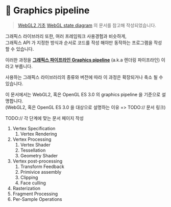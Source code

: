 # 🏮 Graphics pipeline

> [WebGL2 기초](https://webgl2fundamentals.org/webgl/lessons/ko/webgl-fundamentals.html)  [WebGL state diagram](https://webgl2fundamentals.org/webgl/lessons/resources/webgl-state-diagram.html?exampleId=smallest-glsl#no-help) 의 문서를 참고해 작성되었습니다.

그래픽스 라이브러리 또한, 여러 프레임워크 사용경험과 비슷하게,\
그래픽스 API 가 지정한 방식과 순서로 코드를 작성 해야만 동작하는 프로그램을 작성 할 수 있습니다.

이러한 과정을 [**그래픽스 파이프라인** **Graphics pipeline**](https://ko.wikipedia.org/wiki/%EA%B7%B8%EB%9E%98%ED%94%BD%EC%8A%A4\_%ED%8C%8C%EC%9D%B4%ED%94%84%EB%9D%BC%EC%9D%B8) (a.k.a 렌더링 파이프라인) 이라고 부릅니다.

사용하는 그래픽스 라이브러리의 종류와 버전에 따라 이 과정은 확장되거나 축소 될 수 있습니다.

이 문서에서는 WebGL2, 혹은 OpenGL ES 3.0 의 graphics pipeline 을 기준으로 설명합니다. \
(WebGL2, 혹은 OpenGL ES 3.0 을 대상으로 설명하는 이유 => TODO:// 문서 링크)

TODO:// 각 단계에 맞는 문서 페이지 작성

1. Vertex Specification
   1. Vertex Rendering
2. Vertex Processing
   1. Vertex Shader
   2. Tessellation
   3. Geometry Shader
3. Vertex post-processing
   1. Transform Feedback
   2. Primivice assembly
   3. Clipping
   4. Face culling
4. Rasterization
5. Fragment Processing
6. Per-Sample Operations
